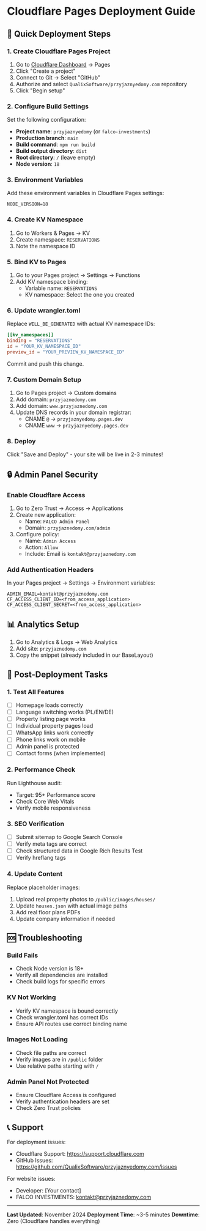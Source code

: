 # Cloudflare Pages Deployment Guide

## 🚀 Quick Deployment Steps

### 1. Create Cloudflare Pages Project

1. Go to [Cloudflare Dashboard](https://dash.cloudflare.com) → Pages
2. Click "Create a project"
3. Connect to Git → Select "GitHub"
4. Authorize and select `QualixSoftware/przyjaznyedomy.com` repository
5. Click "Begin setup"

### 2. Configure Build Settings

Set the following configuration:

- **Project name**: `przyjaznyedomy` (or `falco-investments`)
- **Production branch**: `main`
- **Build command**: `npm run build`
- **Build output directory**: `dist`
- **Root directory**: `/` (leave empty)
- **Node version**: `18`

### 3. Environment Variables

Add these environment variables in Cloudflare Pages settings:

```
NODE_VERSION=18
```

### 4. Create KV Namespace

1. Go to Workers & Pages → KV
2. Create namespace: `RESERVATIONS`
3. Note the namespace ID

### 5. Bind KV to Pages

1. Go to your Pages project → Settings → Functions
2. Add KV namespace binding:
   - Variable name: `RESERVATIONS`
   - KV namespace: Select the one you created

### 6. Update wrangler.toml

Replace `WILL_BE_GENERATED` with actual KV namespace IDs:

```toml
[[kv_namespaces]]
binding = "RESERVATIONS"
id = "YOUR_KV_NAMESPACE_ID"
preview_id = "YOUR_PREVIEW_KV_NAMESPACE_ID"
```

Commit and push this change.

### 7. Custom Domain Setup

1. Go to Pages project → Custom domains
2. Add domain: `przyjaznedomy.com`
3. Add domain: `www.przyjaznedomy.com`
4. Update DNS records in your domain registrar:
   - CNAME `@` → `przyjaznyedomy.pages.dev`
   - CNAME `www` → `przyjaznyedomy.pages.dev`

### 8. Deploy

Click "Save and Deploy" - your site will be live in 2-3 minutes!

## 🔒 Admin Panel Security

### Enable Cloudflare Access

1. Go to Zero Trust → Access → Applications
2. Create new application:
   - Name: `FALCO Admin Panel`
   - Domain: `przyjaznedomy.com/admin`
3. Configure policy:
   - Name: `Admin Access`
   - Action: `Allow`
   - Include: Email is `kontakt@przyjaznedomy.com`

### Add Authentication Headers

In your Pages project → Settings → Environment variables:

```
ADMIN_EMAIL=kontakt@przyjaznedomy.com
CF_ACCESS_CLIENT_ID=<from_access_application>
CF_ACCESS_CLIENT_SECRET=<from_access_application>
```

## 📊 Analytics Setup

1. Go to Analytics & Logs → Web Analytics
2. Add site: `przyjaznedomy.com`
3. Copy the snippet (already included in our BaseLayout)

## 🔧 Post-Deployment Tasks

### 1. Test All Features

- [ ] Homepage loads correctly
- [ ] Language switching works (PL/EN/DE)
- [ ] Property listing page works
- [ ] Individual property pages load
- [ ] WhatsApp links work correctly
- [ ] Phone links work on mobile
- [ ] Admin panel is protected
- [ ] Contact forms (when implemented)

### 2. Performance Check

Run Lighthouse audit:
- Target: 95+ Performance score
- Check Core Web Vitals
- Verify mobile responsiveness

### 3. SEO Verification

- [ ] Submit sitemap to Google Search Console
- [ ] Verify meta tags are correct
- [ ] Check structured data in Google Rich Results Test
- [ ] Verify hreflang tags

### 4. Update Content

Replace placeholder images:
1. Upload real property photos to `/public/images/houses/`
2. Update `houses.json` with actual image paths
3. Add real floor plans PDFs
4. Update company information if needed

## 🆘 Troubleshooting

### Build Fails
- Check Node version is 18+
- Verify all dependencies are installed
- Check build logs for specific errors

### KV Not Working
- Verify KV namespace is bound correctly
- Check wrangler.toml has correct IDs
- Ensure API routes use correct binding name

### Images Not Loading
- Check file paths are correct
- Verify images are in `/public` folder
- Use relative paths starting with `/`

### Admin Panel Not Protected
- Ensure Cloudflare Access is configured
- Verify authentication headers are set
- Check Zero Trust policies

## 📞 Support

For deployment issues:
- Cloudflare Support: https://support.cloudflare.com
- GitHub Issues: https://github.com/QualixSoftware/przyjaznyedomy.com/issues

For website issues:
- Developer: [Your contact]
- FALCO INVESTMENTS: kontakt@przyjaznedomy.com

---

**Last Updated**: November 2024
**Deployment Time**: ~3-5 minutes
**Downtime**: Zero (Cloudflare handles everything)
